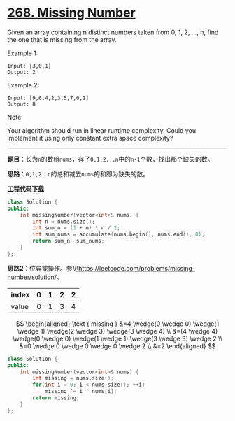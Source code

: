 # [268. Missing Number](https://leetcode.com/problems/missing-number/)

Given an array containing n distinct numbers taken from 0, 1, 2, ..., n, find the one that is missing from the array.

Example 1:

    Input: [3,0,1]
    Output: 2

Example 2:

    Input: [9,6,4,2,3,5,7,0,1]
    Output: 8

Note:

Your algorithm should run in linear runtime complexity. Could you implement it using only constant extra space complexity?

-----

**题目**：长为`n`的数组`nums`，存了`0,1,2...n`中的`n-1`个数，找出那个缺失的数。

**思路**：`0,1,2..n`的总和减去`nums`的和即为缺失的数。

[**工程代码下载**](https://github.com/abesft/leetcode)

```cpp
class Solution {
public:
    int missingNumber(vector<int>& nums) {
        int n = nums.size();
        int sum_n = (1 + n) * n / 2;
        int sum_nums = accumulate(nums.begin(), nums.end(), 0);
        return sum_n- sum_nums;
    }
};
```

**思路2**：位异或操作。参见<https://leetcode.com/problems/missing-number/solution/>。

index | 0 | 1 | 2 | 2
------|---| --|--|--
value | 0 | 1 | 3 | 4

$$
\begin{aligned} \text { missing } &=4 \wedge(0 \wedge 0) \wedge(1 \wedge 1) \wedge(2 \wedge 3) \wedge(3 \wedge 4) \\ &=(4 \wedge 4) \wedge(0 \wedge 0) \wedge(1 \wedge 1) \wedge(3 \wedge 3) \wedge 2 \\ &=0 \wedge 0 \wedge 0 \wedge 0 \wedge 2 \\ &=2 \end{aligned}
$$

```cpp
class Solution {
public:
    int missingNumber(vector<int>& nums) {
        int missing = nums.size();
        for(int i = 0; i < nums.size(); ++i)
            missing ^= i ^ nums[i];
        return missing;
    }
};
```
